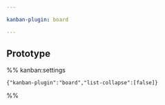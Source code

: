 ```yaml
---

kanban-plugin: board

---
```


## Prototype





%% kanban:settings
```
{"kanban-plugin":"board","list-collapse":[false]}
```
%%
